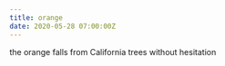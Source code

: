 ```yaml
---
title: orange
date: 2020-05-28 07:00:00Z 
---
```


the orange falls
from California trees
without hesitation
